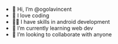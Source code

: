- 👋 Hi, I’m @ogolavincent
- 👀 I love coding
- 👨‍💻 I have skills in android development
- 🌱 I’m currently learning web dev
- 💞️ I’m looking to collaborate with anyone


<!---
ogolavincent/ogolavincent is a ✨ special ✨ repository because its `README.md` (this file) appears on your GitHub profile.
You can click the Preview link to take a look at your changes.
--->
